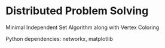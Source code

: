 Distributed Problem Solving
===========================

Minimal Independent Set Algorithm along with Vertex Coloring

Python dependencies: networkx, matplotlib